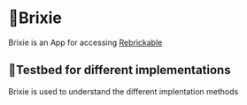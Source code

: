# 🧱Brixie

Brixie is an App for accessing [Rebrickable](https://rebrickable.com)

## 🚧Testbed for different implementations

Brixie is used to understand the different implentation methods
